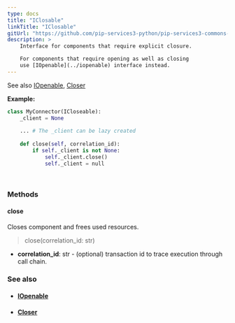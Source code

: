 ```yaml
---
type: docs
title: "IClosable"
linkTitle: "IClosable"
gitUrl: "https://github.com/pip-services3-python/pip-services3-commons-python"
description: >
    Interface for components that require explicit closure.

    For components that require opening as well as closing 
    use [IOpenable](../iopenable) interface instead.
---
```


See also [IOpenable](../iopenable), [Closer](../closer)

**Example:**
```python
class MyConnector(ICloseable):
    _client = None
    
    ... # The _client can be lazy created
    
    def close(self, correlation_id):
        if self._client is not None:
            self._client.close()
            self._client = null
        
    
```

### Methods

#### close
Closes component and frees used resources.

> close(correlation_id: str)

- **correlation_id**: str - (optional) transaction id to trace execution through call chain.

### See also
- #### [IOpenable](../iopenable)
- #### [Closer](../closer)